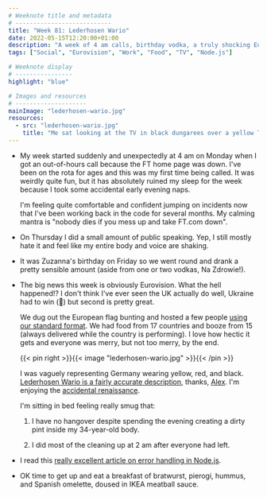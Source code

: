 ```yaml
---
# Weeknote title and metadata
# ---------------------------
title: "Week 81: Lederhosen Wario"
date: 2022-05-15T12:20:00+01:00
description: "A week of 4 am calls, birthday vodka, a truly shocking Eurovision result, dungarees, smugness, and some error handling."
tags: ["Social", "Eurovision", "Work", "Food", "TV", "Node.js"]

# Weeknote display
# ----------------
highlight: "blue"

# Images and resources
# --------------------
mainImage: "lederhosen-wario.jpg"
resources:
  - src: "lederhosen-wario.jpg"
    title: "Me sat looking at the TV in black dungarees over a yellow T-shirt"
---
```


  * My week started suddenly and unexpectedly at 4 am on Monday when I got an out-of-hours call because the FT home page was down. I've been on the rota for ages and this was my first time being called. It was weirdly quite fun, but it has absolutely ruined my sleep for the week because I took some accidental early evening naps.
  
    I'm feeling quite comfortable and confident jumping on incidents now that I've been working back in the code for several months. My calming mantra is "nobody dies if you mess up and take FT.com down".

  * On Thursday I did a small amount of public speaking. Yep, I still mostly hate it and feel like my entire body and voice are shaking.

  * It was Zuzanna's birthday on Friday so we went round and drank a pretty sensible amount (aside from one or two vodkas, Na Zdrowie!).

  * The big news this week is obviously Eurovision. What the hell happened!? I don't think I've ever seen the UK actually do well, Ukraine had to win (:clap:) but second is pretty great.

    We dug out the European flag bunting and hosted a few people [using our standard format](/weeknotes/30/). We had food from 17 countries and booze from 15 (always delivered while the country is performing). I love how hectic it gets and everyone was merry, but not too merry, by the end.

    {{< pin right >}}{{< image "lederhosen-wario.jpg" >}}{{< /pin >}}

    I was vaguely representing Germany wearing yellow, red, and black. [Lederhosen Wario is a fairly accurate description](https://twitter.com/AlexWilsonV1/status/1525614542281138179?s=20&t=aWfE2IXef1FGbomi7F_MTw), thanks, [Alex](https://alexwilson.tech/). I'm enjoying the [accidental renaissance](https://www.reddit.com/r/AccidentalRenaissance).

    I'm sitting in bed feeling really smug that:

      1. I have no hangover despite spending the evening creating a dirty pint inside my 34-year-old body.

      2. I did most of the cleaning up at 2 am after everyone had left.

  * I read this [really excellent article on error handling in Node.js](https://www.joyent.com/node-js/production/design/errors).

  * OK time to get up and eat a breakfast of bratwurst, pierogi, hummus, and Spanish omelette, doused in IKEA meatball sauce.
